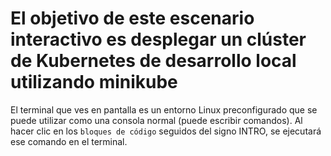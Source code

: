 # El objetivo de este escenario interactivo es desplegar un clúster de Kubernetes de desarrollo local utilizando minikube #

El terminal que ves en pantalla es un entorno Linux preconfigurado que se puede utilizar como una consola normal (puede escribir comandos).
Al hacer clic en los `bloques de código` seguidos del signo INTRO, se ejecutará ese comando en el terminal.